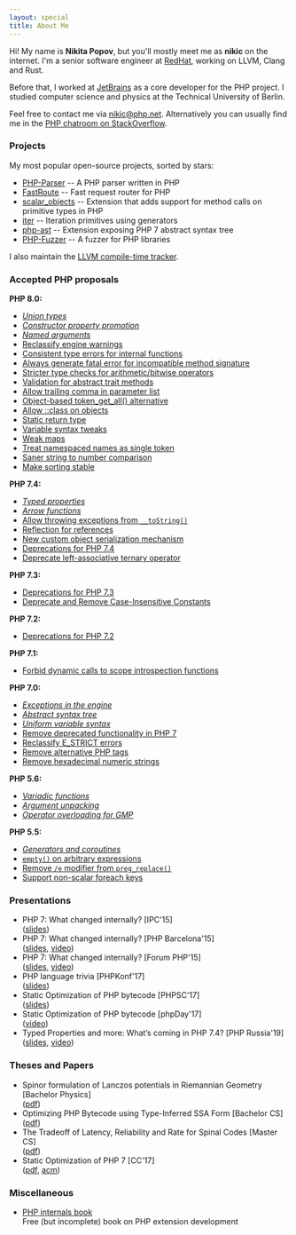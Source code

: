 ```yaml
---
layout: special
title: About Me
---
```

Hi! My name is **Nikita Popov**, but you'll mostly meet me as **nikic** on the internet.
I'm a senior software engineer at [RedHat](https://www.redhat.com/), working on LLVM, Clang and Rust.

Before that, I worked at [JetBrains](https://www.jetbrains.com/) as a core developer for the PHP project. I studied computer science and physics at the Technical University of Berlin.

Feel free to contact me via [nikic@php.net](mailto:nikic@php.net). Alternatively you can usually find me in the
[PHP chatroom on StackOverflow](https://chat.stackoverflow.com/rooms/11/php).

### Projects

My most popular open-source projects, sorted by stars:

 * [PHP-Parser](https://github.com/nikic/PHP-Parser) -- A PHP parser written in PHP
 * [FastRoute](https://github.com/nikic/FastRoute) -- Fast request router for PHP
 * [scalar_objects](https://github.com/nikic/scalar_objects) -- Extension that adds support for method calls on
   primitive types in PHP
 * [iter](https://github.com/nikic/iter) -- Iteration primitives using generators
 * [php-ast](https://github.com/nikic/php-ast) -- Extension exposing PHP 7 abstract syntax tree
 * [PHP-Fuzzer](https://github.com/nikic/PHP-Fuzzer) -- A fuzzer for PHP libraries

I also maintain the [LLVM compile-time tracker](https://llvm-compile-time-tracker.com/).

### Accepted PHP proposals

**PHP 8.0:**

 * [*Union types*](https://wiki.php.net/rfc/union_types_v2)
 * [*Constructor property promotion*](https://wiki.php.net/rfc/constructor_promotion)
 * [*Named arguments*](https://wiki.php.net/rfc/named_params)
 * [Reclassify engine warnings](https://wiki.php.net/rfc/engine_warnings)
 * [Consistent type errors for internal functions](https://wiki.php.net/rfc/consistent_type_errors)
 * [Always generate fatal error for incompatible method signature](https://wiki.php.net/rfc/lsp_errors)
 * [Stricter type checks for arithmetic/bitwise operators](https://wiki.php.net/rfc/arithmetic_operator_type_checks)
 * [Validation for abstract trait methods](https://wiki.php.net/rfc/abstract_trait_method_validation)
 * [Allow trailing comma in parameter list](https://wiki.php.net/rfc/trailing_comma_in_parameter_list)
 * [Object-based token_get_all() alternative](https://wiki.php.net/rfc/token_as_object)
 * [Allow ::class on objects](https://wiki.php.net/rfc/class_name_literal_on_object)
 * [Static return type](https://wiki.php.net/rfc/static_return_type)
 * [Variable syntax tweaks](https://wiki.php.net/rfc/variable_syntax_tweaks)
 * [Weak maps](https://wiki.php.net/rfc/weak_maps)
 * [Treat namespaced names as single token](https://wiki.php.net/rfc/namespaced_names_as_token)
 * [Saner string to number comparison](https://wiki.php.net/rfc/string_to_number_comparison)
 * [Make sorting stable](https://wiki.php.net/rfc/stable_sorting)

**PHP 7.4:**

 * [*Typed properties*](https://wiki.php.net/rfc/typed_properties_v2)
 * [*Arrow functions*](https://wiki.php.net/rfc/arrow_functions_v2)
 * [Allow throwing exceptions from `__toString()`](https://wiki.php.net/rfc/tostring_exceptions)
 * [Reflection for references](https://wiki.php.net/rfc/reference_reflection)
 * [New custom object serialization mechanism](https://wiki.php.net/rfc/custom_object_serialization)
 * [Deprecations for PHP 7.4](https://wiki.php.net/rfc/deprecations_php_7_4)
 * [Deprecate left-associative ternary operator](https://wiki.php.net/rfc/ternary_associativity)

**PHP 7.3:**

 * [Deprecations for PHP 7.3](https://wiki.php.net/rfc/deprecations_php_7_3)
 * [Deprecate and Remove Case-Insensitive Constants](https://wiki.php.net/rfc/case_insensitive_constant_deprecation)

**PHP 7.2:**

 * [Deprecations for PHP 7.2](https://wiki.php.net/rfc/deprecations_php_7_2)

**PHP 7.1:**

 * [Forbid dynamic calls to scope introspection functions](https://wiki.php.net/rfc/forbid_dynamic_scope_introspection)

**PHP 7.0:**

 * [*Exceptions in the engine*](https://wiki.php.net/rfc/engine_exceptions_for_php7)
 * [*Abstract syntax tree*](https://wiki.php.net/rfc/abstract_syntax_tree)
 * [*Uniform variable syntax*](https://wiki.php.net/rfc/uniform_variable_syntax)
 * [Remove deprecated functionality in PHP 7](https://wiki.php.net/rfc/remove_deprecated_functionality_in_php7)
 * [Reclassify E_STRICT errors](https://wiki.php.net/rfc/reclassify_e_strict)
 * [Remove alternative PHP tags](https://wiki.php.net/rfc/remove_alternative_php_tags)
 * [Remove hexadecimal numeric strings](https://wiki.php.net/rfc/remove_hex_support_in_numeric_strings)

**PHP 5.6:**

 * [*Variadic functions*](https://wiki.php.net/rfc/variadics)
 * [*Argument unpacking*](https://wiki.php.net/rfc/argument_unpacking)
 * [*Operator overloading for GMP*](https://wiki.php.net/rfc/operator_overloading_gmp)

**PHP 5.5:**

 * [*Generators and coroutines*](https://wiki.php.net/rfc/generators)
 * [`empty()` on arbitrary expressions](https://wiki.php.net/rfc/empty_isset_exprs)
 * [Remove `/e` modifier from `preg_replace()`](https://wiki.php.net/rfc/remove_preg_replace_eval_modifier)
 * [Support non-scalar foreach keys](https://wiki.php.net/rfc/foreach-non-scalar-keys)

### Presentations

 * PHP 7: What changed internally? [IPC'15] <br>
   ([slides](https://www.slideshare.net/nikita_ppv/php-7-what-changed-internally))
 * PHP 7: What changed internally? [PHP Barcelona'15] <br>
   ([slides](https://www.slideshare.net/nikita_ppv/php-7-what-changed-internally-php-barcelona-2015),
    [video](https://www.youtube.com/watch?v=M8Ktic5sPlo))
 * PHP 7: What changed internally? [Forum PHP'15] <br>
   ([slides](https://www.slideshare.net/nikita_ppv/php-7-what-changed-internally-forum-php-2015),
    [video](https://www.youtube.com/watch?v=zekEqhaPmag))
 * PHP language trivia [PHPKonf'17] <br>
   ([slides](https://www.slideshare.net/nikita_ppv/php-language-trivia))
 * Static Optimization of PHP bytecode [PHPSC'17] <br>
   ([slides](https://www.slideshare.net/nikita_ppv/static-optimization-of-php-bytecode-phpsc-2017))
 * Static Optimization of PHP bytecode [phpDay'17] <br>
   ([video](https://vimeo.com/237704382))
 * Typed Properties and more: What’s coming in PHP 7.4? [PHP Russia'19] <br>
   ([slides](https://www.slideshare.net/nikita_ppv/typed-properties-and-more-whats-coming-in-php-74),
    [video](https://www.youtube.com/watch?v=teKnckg5x7I))

### Theses and Papers

 * Spinor formulation of Lanczos potentials in Riemannian Geometry [Bachelor Physics] <br>
   ([pdf](pdf/thesis_physics_bachelor_lanczos_spinors.pdf))
 * Optimizing PHP Bytecode using Type-Inferred SSA Form [Bachelor CS] <br>
   ([pdf](pdf/thesis_cs_bachelor_php_optimization.pdf))
 * The Tradeoff of Latency, Reliability and Rate for Spinal Codes [Master CS] <br>
   ([pdf](pdf/thesis_cs_master_spinal_codes.pdf))
 * Static Optimization of PHP 7 [CC'17] <br>
   ([pdf](pdf/cc17_static_optimization.pdf),
    [acm](http://dl.acm.org/citation.cfm?id=3033026))

### Miscellaneous

 * [PHP internals book](http://www.phpinternalsbook.com/)
   <br> Free (but incomplete) book on PHP extension development
